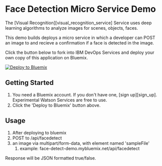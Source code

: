 # Face Detection Micro Service Demo

The [Visual Recognition][visual_recognition_service] Service uses deep learning algorithms to analyze images for scenes, objects, faces.

This demo builds deploys a  micro service in which a developer can POST an image to and recieve a confirmation if a face is detected in the image.  


Click the button below to fork into IBM DevOps Services and deploy your own copy of this application on Bluemix.

[![Deploy to Bluemix](https://bluemix.net/deploy/button.png)](https://bluemix.net/deploy?repository=https://github.com/brianmangan/face-detect-demo)

## Getting Started

1. You need a Bluemix account. If you don't have one, [sign up][sign_up]. Experimental Watson Services are free to use.
1. Click the 'Deploy to Bluemix' button above.


## Usage
1. After deploying to bluemix
2. POST to /api/facedetect 
3. an image via multipart/form-data, with element named 'sampleFile'
   1. example: face-detect-demo.mybluemix.net/api/facedetect
   
Response will be JSON formatted true/false.

 
